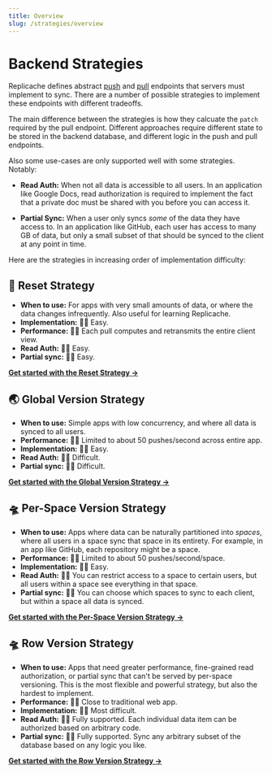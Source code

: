```yaml
---
title: Overview
slug: /strategies/overview
---
```


# Backend Strategies

Replicache defines abstract [push](/reference/server-push.md) and [pull](/reference/server-pull.md) endpoints that servers must implement to sync. There are a number of possible strategies to implement these endpoints with different tradeoffs.

The main difference between the strategies is how they calcuate the `patch` required by the pull endpoint. Different approaches require different state to be stored in the backend database, and different logic in the push and pull endpoints.

Also some use-cases are only supported well with some strategies. Notably:

- **Read Auth:** When not all data is accessible to all users. In an application like Google Docs, read authorization is required to implement the fact that a private doc must be shared with you before you can access it.

- **Partial Sync:** When a user only syncs _some_ of the data they have access to. In an application like GitHub, each user has access to many GB of data, but only a small subset of that should be synced to the client at any point in time.

Here are the strategies in increasing order of implementation difficulty:

## 🤪 Reset Strategy

- **When to use:** For apps with very small amounts of data, or where the data changes infrequently. Also useful for learning Replicache.
- **Implementation:** 👍🏼 Easy.
- **Performance:** 👎🏼 Each pull computes and retransmits the entire client view.
- **Read Auth:** 👍🏼 Easy.
- **Partial sync:** 👍🏼 Easy.

**[Get started with the Reset Strategy →](./reset)**

## 🌏 Global Version Strategy

- **When to use:** Simple apps with low concurrency, and where all data is synced to all users.
- **Performance:** 👎🏼 Limited to about 50 pushes/second across entire app.
- **Implementation:** 👍🏼 Easy.
- **Read Auth:** 👎🏼 Difficult.
- **Partial sync:** 👎🏼 Difficult.

**[Get started with the Global Version Strategy →](./global-version)**

## 🛸 Per-Space Version Strategy

- **When to use:** Apps where data can be naturally partitioned into _spaces_, where all users in a space sync that space in its entirety. For example, in an app like GitHub, each repository might be a space.
- **Performance:** 🤷‍♂️ Limited to about 50 pushes/second/space.
- **Implementation:** 👍🏼 Easy.
- **Read Auth:** 🤷‍♂️ You can restrict access to a space to certain users, but all users within a space see everything in that space.
- **Partial sync:** 🤷‍♂️ You can choose which spaces to sync to each client, but within a space all data is synced.

**[Get started with the Per-Space Version Strategy →](./per-space-version)**

## 🛸 Row Version Strategy

- **When to use:** Apps that need greater performance, fine-grained read authorization, or partial sync that can't be served by per-space versioning. This is the most flexible and powerful strategy, but also the hardest to implement.
- **Performance:** 👍🏼 Close to traditional web app.
- **Implementation:** 👎🏼 Most difficult.
- **Read Auth:** 👍🏼 Fully supported. Each individual data item can be authorized based on arbitrary code.
- **Partial sync:** 👍🏼 Fully supported. Sync any arbitrary subset of the database based on any logic you like.

**[Get started with the Row Version Strategy →](./row-version)**
